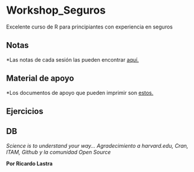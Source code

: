 # Workshop_Seguros
Excelente curso de R para principiantes con experiencia en seguros

## Notas
*Las notas de cada sesión las pueden encontrar [aquí.](R_4_Insurance.Rmd)

## Material de apoyo
*Los documentos de apoyo que pueden imprimir son [estos.](Documentos_Apoyo/)

## Ejercicios

## DB



*Science is to understand your way...* 
*Agradecimiento a harvard.edu, Cran, ITAM, Github y la comunidad Open Source* 

__Por Ricardo Lastra__